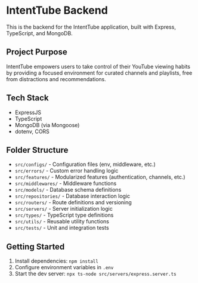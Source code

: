 # IntentTube Backend

This is the backend for the IntentTube application, built with Express, TypeScript, and MongoDB.

## Project Purpose
IntentTube empowers users to take control of their YouTube viewing habits by providing a focused environment for curated channels and playlists, free from distractions and recommendations.

## Tech Stack
- ExpressJS
- TypeScript
- MongoDB (via Mongoose)
- dotenv, CORS

## Folder Structure
- `src/configs/` - Configuration files (env, middleware, etc.)
- `src/errors/` - Custom error handling logic
- `src/features/` - Modularized features (authentication, channels, etc.)
- `src/middlewares/` - Middleware functions
- `src/models/` - Database schema definitions
- `src/repositories/` - Database interaction logic
- `src/routers/` - Route definitions and versioning
- `src/servers/` - Server initialization logic
- `src/types/` - TypeScript type definitions
- `src/utils/` - Reusable utility functions
- `src/tests/` - Unit and integration tests

## Getting Started
1. Install dependencies: `npm install`
2. Configure environment variables in `.env`
3. Start the dev server: `npx ts-node src/servers/express.server.ts` 